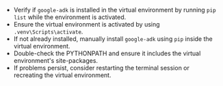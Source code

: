 - Verify if `google-adk` is installed in the virtual environment by running `pip list` while the environment is activated.
- Ensure the virtual environment is activated by using `.venv\Scripts\activate`.
- If not already installed, manually install `google-adk` using `pip` inside the virtual environment.
- Double-check the PYTHONPATH and ensure it includes the virtual environment's site-packages.
- If problems persist, consider restarting the terminal session or recreating the virtual environment.
